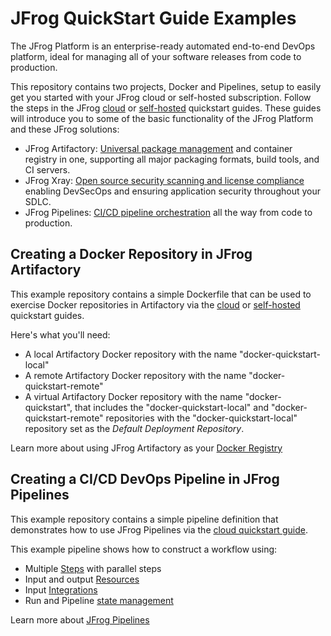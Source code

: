 # JFrog QuickStart Guide Examples

The JFrog Platform is an enterprise-ready automated end-to-end DevOps platform, ideal for managing all of your software releases from code to production.

This repository contains two projects, Docker and Pipelines, setup to easily get you started with your JFrog cloud or self-hosted subscription. Follow the steps in the JFrog [cloud](https://www.jfrog.com/confluence/x/ZxTXBg) or [self-hosted](https://www.jfrog.com/confluence/x/cRzXBg) quickstart guides. These guides will introduce you to some of the basic functionality of the JFrog Platform and these JFrog solutions: 

* JFrog Artifactory: [Universal package management](https://www.jfrog.com/confluence/display/JFROG/Package+Management) and container registry in one, supporting all major packaging formats, build tools, and CI servers.
* JFrog Xray: [Open source security scanning and license compliance](https://www.jfrog.com/confluence/display/JFROG/Xray+Security+and+Compliance) enabling DevSecOps and ensuring application security throughout your SDLC.
* JFrog Pipelines: [CI/CD pipeline orchestration](https://www.jfrog.com/confluence/display/JFROG/Pipelines+Developer+Guide) all the way from code to production.

## Creating a Docker Repository in JFrog Artifactory 
This example repository contains a simple Dockerfile that can be used to exercise Docker repositories in Artifactory via the [cloud](https://www.jfrog.com/confluence/x/ZxTXBg) or [self-hosted](https://www.jfrog.com/confluence/x/cRzXBg) quickstart guides. 

Here's what you'll need:
* A local Artifactory Docker repository with the name "docker-quickstart-local"
* A remote Artifactory Docker repository with the name "docker-quickstart-remote"
* A virtual Artifactory Docker repository with the name "docker-quickstart", that includes the "docker-quickstart-local" and "docker-quickstart-remote" repositories with the "docker-quickstart-local" repository set as the *Default Deployment Repository*.

Learn more about using JFrog Artifactory as your [Docker Registry](https://www.jfrog.com/confluence/display/JFROG/Docker+Registry)

## Creating a CI/CD DevOps Pipeline in JFrog Pipelines

This example repository contains a simple pipeline definition that demonstrates how to use JFrog Pipelines via the [cloud quickstart guide](https://jfrog.com/). 

This example pipeline shows how to construct a workflow using:

* Multiple [Steps](https://www.jfrog.com/confluence/display/JFROG/Pipelines+Steps) with parallel steps
* Input and output [Resources](https://www.jfrog.com/confluence/display/JFROG/Pipelines+Resources)
* Input [Integrations](https://www.jfrog.com/confluence/display/JFROG/Pipelines+Integrations)
* Run and Pipeline [state management](https://www.jfrog.com/confluence/display/JFROG/Creating+Stateful+Pipelines) 

Learn more about [JFrog Pipelines](https://www.jfrog.com/confluence/display/JFROG/Pipelines+Quickstart)
